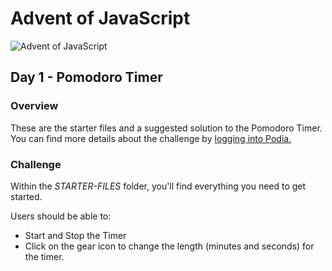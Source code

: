 # Advent of JavaScript

![Advent of JavaScript](https://adventofjavascript.s3.us-east-1.amazonaws.com/2021/advent-of-js-gumroad-cover.png)

## Day 1 - Pomodoro Timer

### Overview

These are the starter files and a suggested solution to the Pomodoro Timer.
You can find more details about the challenge by [logging into Podia.](https://store.selfteach.me/login)

### Challenge

Within the _STARTER-FILES_ folder, you'll find everything you need to get started.

Users should be able to:

- Start and Stop the Timer
- Click on the gear icon to change the length (minutes and seconds) for the timer.
